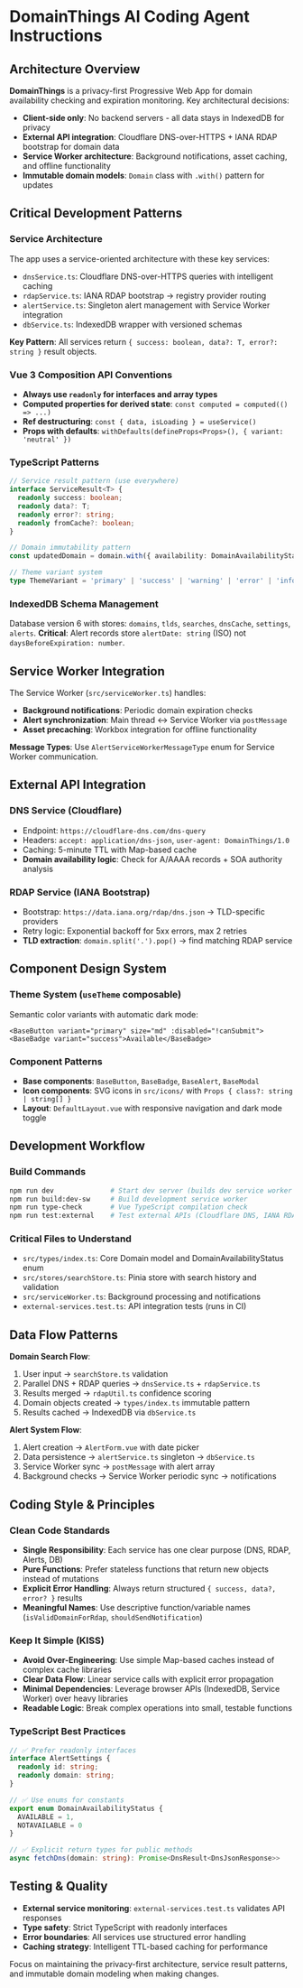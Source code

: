 # DomainThings AI Coding Agent Instructions

## Architecture Overview

**DomainThings** is a privacy-first Progressive Web App for domain availability checking and expiration monitoring. Key architectural decisions:

- **Client-side only**: No backend servers - all data stays in IndexedDB for privacy
- **External API integration**: Cloudflare DNS-over-HTTPS + IANA RDAP bootstrap for domain data
- **Service Worker architecture**: Background notifications, asset caching, and offline functionality
- **Immutable domain models**: `Domain` class with `.with()` pattern for updates

## Critical Development Patterns

### Service Architecture
The app uses a service-oriented architecture with these key services:
- `dnsService.ts`: Cloudflare DNS-over-HTTPS queries with intelligent caching
- `rdapService.ts`: IANA RDAP bootstrap → registry provider routing
- `alertService.ts`: Singleton alert management with Service Worker integration
- `dbService.ts`: IndexedDB wrapper with versioned schemas

**Key Pattern**: All services return `{ success: boolean, data?: T, error?: string }` result objects.

### Vue 3 Composition API Conventions
- **Always use `readonly` for interfaces and array types**
- **Computed properties for derived state**: `const computed = computed(() => ...)`
- **Ref destructuring**: `const { data, isLoading } = useService()`
- **Props with defaults**: `withDefaults(defineProps<Props>(), { variant: 'neutral' })`

### TypeScript Patterns
```typescript
// Service result pattern (use everywhere)
interface ServiceResult<T> {
  readonly success: boolean;
  readonly data?: T;
  readonly error?: string;
  readonly fromCache?: boolean;
}

// Domain immutability pattern
const updatedDomain = domain.with({ availability: DomainAvailabilityStatus.AVAILABLE });

// Theme variant system
type ThemeVariant = 'primary' | 'success' | 'warning' | 'error' | 'info' | 'neutral';
```

### IndexedDB Schema Management
Database version 6 with stores: `domains`, `tlds`, `searches`, `dnsCache`, `settings`, `alerts`. 
**Critical**: Alert records store `alertDate: string` (ISO) not `daysBeforeExpiration: number`.

## Service Worker Integration

The Service Worker (`src/serviceWorker.ts`) handles:
- **Background notifications**: Periodic domain expiration checks
- **Alert synchronization**: Main thread ↔ Service Worker via `postMessage`
- **Asset precaching**: Workbox integration for offline functionality

**Message Types**: Use `AlertServiceWorkerMessageType` enum for Service Worker communication.

## External API Integration

### DNS Service (Cloudflare)
- Endpoint: `https://cloudflare-dns.com/dns-query`
- Headers: `accept: application/dns-json`, `user-agent: DomainThings/1.0`
- Caching: 5-minute TTL with Map-based cache
- **Domain availability logic**: Check for A/AAAA records + SOA authority analysis

### RDAP Service (IANA Bootstrap)
- Bootstrap: `https://data.iana.org/rdap/dns.json` → TLD-specific providers
- Retry logic: Exponential backoff for 5xx errors, max 2 retries
- **TLD extraction**: `domain.split('.').pop()` → find matching RDAP service

## Component Design System

### Theme System (`useTheme` composable)
Semantic color variants with automatic dark mode:
```vue
<BaseButton variant="primary" size="md" :disabled="!canSubmit">
<BaseBadge variant="success">Available</BaseBadge>
```

### Component Patterns
- **Base components**: `BaseButton`, `BaseBadge`, `BaseAlert`, `BaseModal`
- **Icon components**: SVG icons in `src/icons/` with `Props { class?: string | string[] }`
- **Layout**: `DefaultLayout.vue` with responsive navigation and dark mode toggle

## Development Workflow

### Build Commands
```bash
npm run dev              # Start dev server (builds dev service worker first)
npm run build:dev-sw     # Build development service worker
npm run type-check       # Vue TypeScript compilation check
npm run test:external    # Test external APIs (Cloudflare DNS, IANA RDAP)
```

### Critical Files to Understand
- `src/types/index.ts`: Core Domain model and DomainAvailabilityStatus enum
- `src/stores/searchStore.ts`: Pinia store with search history and validation
- `src/serviceWorker.ts`: Background processing and notifications
- `external-services.test.ts`: API integration tests (runs in CI)

## Data Flow Patterns

**Domain Search Flow**:
1. User input → `searchStore.ts` validation
2. Parallel DNS + RDAP queries → `dnsService.ts` + `rdapService.ts`
3. Results merged → `rdapUtil.ts` confidence scoring
4. Domain objects created → `types/index.ts` immutable pattern
5. Results cached → IndexedDB via `dbService.ts`

**Alert System Flow**:
1. Alert creation → `AlertForm.vue` with date picker
2. Data persistence → `alertService.ts` singleton → `dbService.ts`
3. Service Worker sync → `postMessage` with alert array
4. Background checks → Service Worker periodic sync → notifications

## Coding Style & Principles

### Clean Code Standards
- **Single Responsibility**: Each service has one clear purpose (DNS, RDAP, Alerts, DB)
- **Pure Functions**: Prefer stateless functions that return new objects instead of mutations
- **Explicit Error Handling**: Always return structured `{ success, data?, error? }` results
- **Meaningful Names**: Use descriptive function/variable names (`isValidDomainForRdap`, `shouldSendNotification`)

### Keep It Simple (KISS)
- **Avoid Over-Engineering**: Use simple Map-based caches instead of complex cache libraries
- **Clear Data Flow**: Linear service calls with explicit error propagation
- **Minimal Dependencies**: Leverage browser APIs (IndexedDB, Service Worker) over heavy libraries
- **Readable Logic**: Break complex operations into small, testable functions

### TypeScript Best Practices
```typescript
// ✅ Prefer readonly interfaces
interface AlertSettings {
  readonly id: string;
  readonly domain: string;
}

// ✅ Use enums for constants
export enum DomainAvailabilityStatus {
  AVAILABLE = 1,
  NOTAVAILABLE = 0
}

// ✅ Explicit return types for public methods
async fetchDns(domain: string): Promise<DnsResult<DnsJsonResponse>>
```

## Testing & Quality

- **External service monitoring**: `external-services.test.ts` validates API responses
- **Type safety**: Strict TypeScript with readonly interfaces
- **Error boundaries**: All services use structured error handling
- **Caching strategy**: Intelligent TTL-based caching for performance

Focus on maintaining the privacy-first architecture, service result patterns, and immutable domain modeling when making changes.